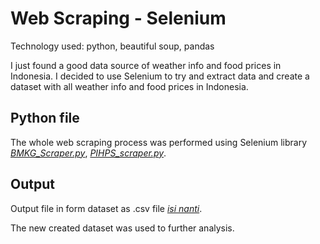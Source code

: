 # Web Scraping - Selenium
Technology used: python, beautiful soup, pandas

I just found a good data source of weather info and food prices in Indonesia. I decided to use Selenium to try and extract data and create a dataset with all weather info and food prices in Indonesia.

## Python file

The whole web scraping process was performed using Selenium library [*BMKG_Scraper.py*](https://github.com/Xedonedron/web-scraping/blob/main/BMKG_Scraper.py), [*PIHPS_scraper.py*](https://github.com/Xedonedron/web-scraping/blob/main/PIHPS_scraper.py).

## Output

Output file in form dataset as .csv file [*isi nanti*]().

The new created dataset was used to further analysis.
